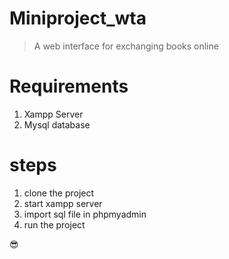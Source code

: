 # Miniproject_wta
>A web interface for exchanging books online 


# Requirements
1. Xampp Server
1. Mysql database 

# steps 
1. clone the project
1. start xampp server 
1. import sql file in phpmyadmin
1. run the project 

:sunglasses:
